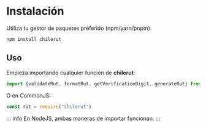 # Instalación

Utiliza tu gestor de paquetes preferido (npm/yarn/pnpm)

````
npm install chilerut
````

## Uso

Empieza importando cualquier función de **chilerut**:

````javascript
import {validateRut, formatRut, getVerificationDigit, generateRut} from "chilerut"
````

O en CommonJS:

````javascript
const rut = require("chilerut")
````

::: info En NodeJS, ambas maneras de importar funcionan.
:::

